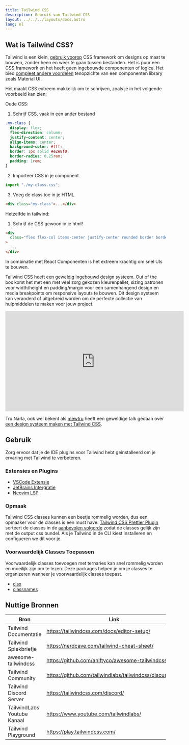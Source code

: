```yaml
---
title: Tailwind CSS
description: Gebruik van Tailwind CSS
layout: ../../../layouts/docs.astro
lang: nl
---
```


## Wat is Tailwind CSS?

Tailwind is een klein, [gebruik voorop](https://tailwindcss.com/docs/utility-first) CSS framework om designs op maat te bouwen, zonder heen en weer te gaan tussen bestanden. Het is puur een CSS framework en het heeft geen ingebouwde componenten of logica. Het bied [compleet andere voordelen](https://www.youtube.com/watch?v=CQuTF-bkOgc) tenopzichte van een componenten library zoals Material UI.

Het maakt CSS extreem makkelijk om te schrijven, zoals je in het volgende voorbeeld kan zien:

Oude CSS:

1. Schrijf CSS, vaak in een ander bestand

```css
.my-class {
  display: flex;
  flex-direction: column;
  justify-content: center;
  align-items: center;
  background-color: #fff;
  border: 1px solid #e2e8f0;
  border-radius: 0.25rem;
  padding: 1rem;
}
```

2. Importeer CSS in je component

```jsx
import "./my-class.css";
```

3. Voeg de class toe in je HTML

```html
<div class="my-class">...</div>
```

Hetzelfde in tailwind:

1. Schrijf de CSS gewoon in je html!

```html
<div
  class="flex flex-col items-center justify-center rounded border border-gray-200 bg-white p-4"
>
  ...
</div>
```

In combinatie met React Componenten is het extreem krachtig om snel UIs te bouwen.

Tailwind CSS heeft een geweldig ingebouwd design systeem. Out of the box komt het met een met veel zorg gekozen kleurenpallet, sizing patronen voor width/height en padding/margin voor een samenhangend design en media breakpoints om responsive layouts te bouwen. Dit design systeem kan veranderd of uitgebreid worden om de perfecte collectie van hulpmiddelen te maken voor jouw project.

<div class="embed">
<iframe width="560" height="315" src="https://www.youtube.com/embed/T-Zv73yZ_QI" title="YouTube video player" frameborder="0" allow="accelerometer; autoplay; clipboard-write; encrypted-media; gyroscope; picture-in-picture" allowfullscreen></iframe>
</div>

Tru Narla, ook wel bekent als [mewtru](https://twitter.com/trunarla) heeft een geweldige talk gedaan over [een design systeem maken met Tailwind CSS](https://www.youtube.com/watch?v=T-Zv73yZ_QI).

## Gebruik

Zorg ervoor dat je de IDE plugins voor Tailwind hebt geinstalleerd om je ervaring met Tailwind te verbeteren.

### Extensies en Plugins

- [VSCode Extensie](https://marketplace.visualstudio.com/items?itemName=bradlc.vscode-tailwindcss)
- [JetBrains Intergratie](https://www.jetbrains.com/help/webstorm/tailwind-css.html#ws_css_tailwind_install)
- [Neovim LSP](https://github.com/neovim/nvim-lspconfig/blob/master/doc/server_configurations.md#tailwindcss)

### Opmaak

Tailwind CSS classes kunnen een beetje rommelig worden, dus een opmaaker voor de classes is een must have. [Tailwind CSS Prettier Plugin](https://github.com/tailwindlabs/prettier-plugin-tailwindcss) sorteert de classes in de [aanbevolen volgorde](https://tailwindcss.com/blog/automatic-class-sorting-with-prettier#how-classes-are-sorted) zodat de classes gelijk zijn met de output css bundel. Als je Tailwind in de CLI kiest installeren en configueren we dit voor je.

### Voorwaardelijk Classes Toepassen

Voorwaardelijk classes toevoegen met ternaries kan snel rommelig worden en moeilijk zijn om te lezen. Deze packages helpen je om je classes te organizeren wanneer je voorwaardelijk classes toepast.

- [clsx](https://github.com/lukeed/clsx)
- [classnames](https://github.com/JedWatson/classnames)

## Nuttige Bronnen

| Bron                         | Link                                                     |
| ---------------------------- | -------------------------------------------------------- |
| Tailwind Documentatie        | https://tailwindcss.com/docs/editor-setup/               |
| Tailwind Spiekbriefje        | https://nerdcave.com/tailwind-cheat-sheet/               |
| awesome-tailwindcss          | https://github.com/aniftyco/awesome-tailwindcss/         |
| Tailwind Community           | https://github.com/tailwindlabs/tailwindcss/discussions/ |
| Tailwind Discord Server      | https://tailwindcss.com/discord/                         |
| TailwindLabs Youtube Kanaal  | https://www.youtube.com/tailwindlabs/                    |
| Tailwind Playground          | https://play.tailwindcss.com/                            |
